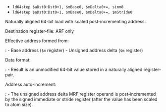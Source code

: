 * `ld64step $aDst0:Dst0+1, $mBase0, $mDelta0+=, simm8`
* `ld64step $aDst0:Dst0+1, $mBase0, $mDelta0+=, $mStride0`

Naturally aligned 64-bit load with scaled post-incrementing address.

Destination register-file: ARF only

Effective address formed from:

:   -   Base address (`$m` register)
    -   Unsigned address delta (`$m` register)

Data format:

:   -   Result is an unmodified 64-bit value stored in a naturally
        aligned register-pair.

Address auto-increment:

:   -   The unsigned address delta MRF register operand is
        post-incremented by the signed immediate or stride register
        (after the value has been scaled to atom size).
